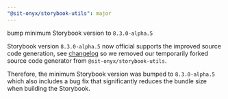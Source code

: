 ```yaml
---
"@sit-onyx/storybook-utils": major
---
```


bump minimum Storybook version to `8.3.0-alpha.5`

Storybook version `8.3.0-alpha.5` now official supports the improved source code generation, see [changelog](https://github.com/storybookjs/storybook/blob/next/CHANGELOG.prerelease.md#830-alpha3) so we removed our temporarily forked source code generator from `@sit-onyx/storybook-utils`.

Therefore, the minimum Storybook version was bumped to `8.3.0-alpha.5` which also includes a bug fix that significantly reduces the bundle size when building the Storybook.
